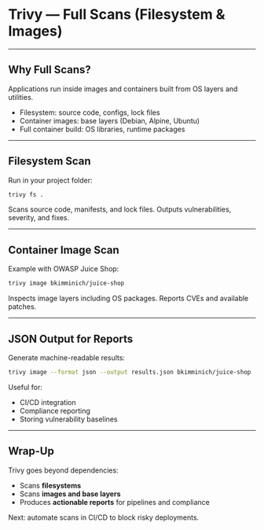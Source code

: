 # Trivy — Full Scans (Filesystem & Images)

---

## Why Full Scans?
Applications run inside images and containers built from OS layers and utilities.
- Filesystem: source code, configs, lock files
- Container images: base layers (Debian, Alpine, Ubuntu)
- Full container build: OS libraries, runtime packages

---

## Filesystem Scan
Run in your project folder:

```bash
trivy fs .
```

Scans source code, manifests, and lock files. Outputs vulnerabilities, severity, and fixes.

---

## Container Image Scan
Example with OWASP Juice Shop:

```bash
trivy image bkimminich/juice-shop
```

Inspects image layers including OS packages. Reports CVEs and available patches.

---

## JSON Output for Reports
Generate machine-readable results:

```bash
trivy image --format json --output results.json bkimminich/juice-shop
```

Useful for:
- CI/CD integration
- Compliance reporting
- Storing vulnerability baselines

---

## Wrap-Up
Trivy goes beyond dependencies:
- Scans **filesystems**
- Scans **images and base layers**
- Produces **actionable reports** for pipelines and compliance

Next: automate scans in CI/CD to block risky deployments.